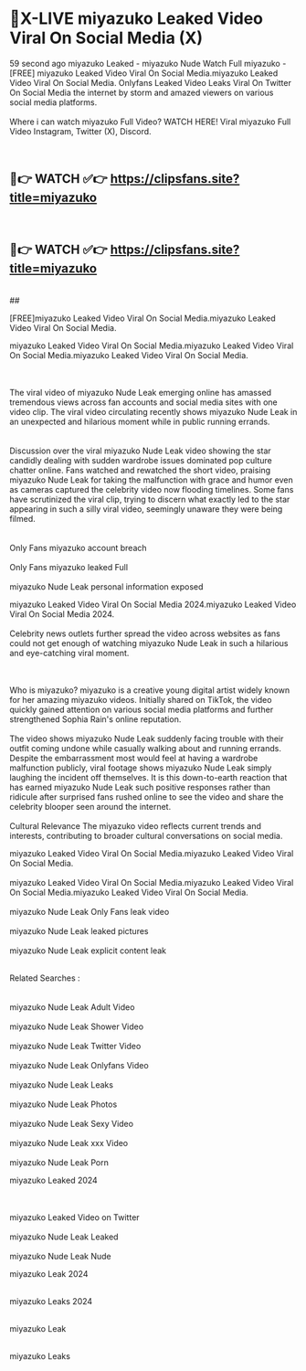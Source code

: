 # 🔴X-LIVE miyazuko Leaked Video Viral On Social Media (X)<br>


59 second ago miyazuko Leaked  - miyazuko Nude  Watch Full miyazuko - [FREE] miyazuko Leaked Video Viral On Social Media.miyazuko Leaked Video Viral On Social Media.   Onlyfans Leaked Video Leaks Viral On Twitter On Social Media the internet by storm and amazed viewers on various social media platforms. <br><br>
Where i can watch miyazuko Full Video? WATCH HERE! Viral miyazuko Full Video Instagram, Twitter (X), Discord. <br>


 <br>

##  🔴👉 WATCH ✅👉  <a href="https://clipsfans.site?title=miyazuko&ref=git">https://clipsfans.site?title=miyazuko</a> <br>
  <br>

##  🔴👉 WATCH ✅👉  <a href="https://clipsfans.site?title=miyazuko&ref=git">https://clipsfans.site?title=miyazuko</a> <br>
  <br>
  ##



[FREE]miyazuko Leaked Video Viral On Social Media.miyazuko Leaked Video Viral On Social Media. <br>

miyazuko Leaked Video Viral On Social Media.miyazuko Leaked Video Viral On Social Media.miyazuko Leaked Video Viral On Social Media. <br>


  <br>

  <br>
The viral video of miyazuko Nude Leak emerging online has amassed tremendous views across fan accounts and social media sites with one video clip. The viral video circulating recently shows miyazuko Nude Leak in an unexpected and hilarious moment while in public running errands.<br>
<br>


<br>
Discussion over the viral miyazuko Nude Leak video showing the star candidly dealing with sudden wardrobe issues dominated pop culture chatter online. Fans watched and rewatched the short video, praising miyazuko Nude Leak for taking the malfunction with grace and humor even as cameras captured the celebrity video now flooding timelines. Some fans have scrutinized the viral clip, trying to discern what exactly led to the star appearing in such a silly viral video, seemingly unaware they were being filmed.<br>
<br>
<br> 
Only Fans miyazuko account breach<br>
<br>
Only Fans miyazuko leaked Full <br>
<br>
miyazuko Nude Leak personal information exposed<br>

miyazuko Leaked Video Viral On Social Media 2024.miyazuko Leaked Video Viral On Social Media 2024. <br>
<br>
Celebrity news outlets further spread the video across websites as fans could not get enough of watching miyazuko Nude Leak in such a hilarious and eye-catching viral moment.<br>
<br>

<br>
Who is miyazuko? miyazuko is a creative young digital artist widely known for her amazing miyazuko videos. Initially shared on TikTok, the video quickly gained attention on various social media platforms and further strengthened Sophia Rain's online reputation.<br>
<br>
The video shows miyazuko Nude Leak suddenly facing trouble with their outfit coming undone while casually walking about and running errands. Despite the embarrassment most would feel at having a wardrobe malfunction publicly, viral footage shows miyazuko Nude Leak simply laughing the incident off themselves. It is this down-to-earth reaction that has earned miyazuko Nude Leak such positive responses rather than ridicule after surprised fans rushed online to see the video and share the celebrity blooper seen around the internet.<br>
<br>
Cultural Relevance The miyazuko video reflects current trends and interests, contributing to broader cultural conversations on social media.<br>

miyazuko Leaked Video Viral On Social Media.miyazuko Leaked Video Viral On Social Media.<br>
<br>
miyazuko Leaked Video Viral On Social Media.miyazuko Leaked Video Viral On Social Media.miyazuko Leaked Video Viral On Social Media.<br>
<br>
miyazuko Nude Leak Only Fans leak video<br>
<br>
miyazuko Nude Leak leaked pictures<br>
<br>
miyazuko Nude Leak explicit content leak<br>


<br>
Related Searches :<br>
<br>

<br>
miyazuko Nude Leak Adult Video<br>
<br>
miyazuko Nude Leak Shower Video<br>
<br>
miyazuko Nude Leak Twitter Video<br>
<br>
miyazuko Nude Leak Onlyfans Video<br>
<br>
miyazuko Nude Leak Leaks<br>
<br>
miyazuko Nude Leak Photos<br>

<br>
miyazuko Nude Leak Sexy Video<br>
<br>
miyazuko Nude Leak xxx Video<br>
<br>
miyazuko Nude Leak Porn<br>

miyazuko  Leaked 2024 <br> <br>
<br>

miyazuko Leaked Video on Twitter <br>
<br>
miyazuko Nude Leak Leaked<br>
<br>
miyazuko Nude Leak Nude<br>


miyazuko  Leak 2024 <br> <br>



miyazuko  Leaks 2024 <br> <br>



 
miyazuko  Leak<br> <br>



miyazuko  Leaks<br> <br>





</p>




 



</p>










